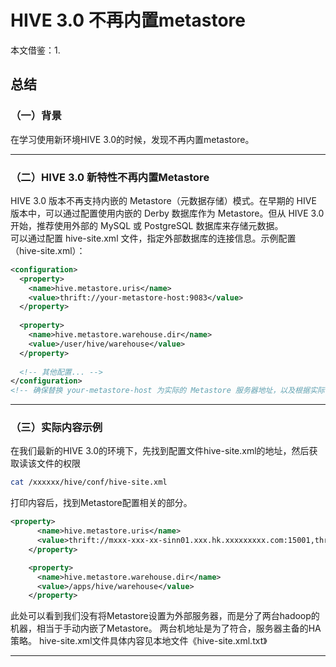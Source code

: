 #  HIVE 3.0 不再内置metastore
本文借鉴：1. 

## 总结

### （一）背景
在学习使用新环境HIVE 3.0的时候，发现不再内置metastore。
***

### （二）HIVE 3.0 新特性不再内置Metastore
HIVE 3.0 版本不再支持内嵌的 Metastore（元数据存储）模式。在早期的 HIVE 版本中，可以通过配置使用内嵌的 Derby 数据库作为 Metastore。但从 HIVE 3.0 开始，推荐使用外部的 MySQL 或 PostgreSQL 数据库来存储元数据。   
可以通过配置 hive-site.xml 文件，指定外部数据库的连接信息。示例配置（hive-site.xml）：
```Xml
<configuration>
  <property>
    <name>hive.metastore.uris</name>
    <value>thrift://your-metastore-host:9083</value>
  </property>
 
  <property>
    <name>hive.metastore.warehouse.dir</name>
    <value>/user/hive/warehouse</value>
  </property>
 
  <!-- 其他配置... -->
</configuration>
<!-- 确保替换 your-metastore-host 为实际的 Metastore 服务器地址，以及根据实际情况配置端口和数据仓库目录 -->
```
***

### （三）实际内容示例
在我们最新的HIVE 3.0的环境下，先找到配置文件hive-site.xml的地址，然后获取读该文件的权限
```Bash
cat /xxxxxx/hive/conf/hive-site.xml
```
打印内容后，找到Metastore配置相关的部分。
```Xml
<property>
      <name>hive.metastore.uris</name>
      <value>thrift://mxxx-xxx-xx-sinn01.xxx.hk.xxxxxxxxx.com:15001,thrift://mxxx-xxx-xx-sinn02.xxx.hk.xxxxxxxxx.com:15001</value>
    </property>

    <property>
      <name>hive.metastore.warehouse.dir</name>
      <value>/apps/hive/warehouse</value>
    </property>
```
此处可以看到我们没有将Metastore设置为外部服务器，而是分了两台hadoop的机器，相当于手动内嵌了Metastore。
两台机地址是为了符合，服务器主备的HA策略。
hive-site.xml文件具体内容见本地文件《hive-site.xml.txt》
***

